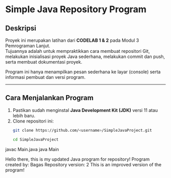 # Simple Java Repository Program

## Deskripsi
Proyek ini merupakan latihan dari **CODELAB 1 & 2** pada Modul 3 Pemrograman Lanjut.  
Tujuannya adalah untuk mempraktikkan cara membuat repositori Git, melakukan inisialisasi proyek Java sederhana, melakukan commit dan push, serta membuat dokumentasi proyek.

Program ini hanya menampilkan pesan sederhana ke layar (console) serta informasi pembuat dan versi program.

---

## Cara Menjalankan Program
1. Pastikan sudah menginstal **Java Development Kit (JDK)** versi 11 atau lebih baru.
2. Clone repositori ini:
   ```bash
   git clone https://github.com/<username>/SimpleJavaProject.git

   cd SimpleJavaProject
   
javac Main.java
java Main

Hello there, this is my updated Java program for repository!
Program created by: Bagas
Repository version: 2
This is an improved version of the program!
